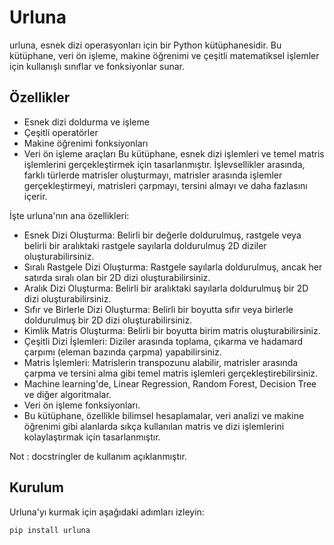 # Urluna

urluna, esnek dizi operasyonları için bir Python kütüphanesidir. Bu kütüphane, veri ön işleme, makine öğrenimi ve çeşitli matematiksel işlemler için kullanışlı sınıflar ve fonksiyonlar sunar.

## Özellikler

- Esnek dizi doldurma ve işleme
- Çeşitli operatörler
- Makine öğrenimi fonksiyonları
- Veri ön işleme araçları
Bu kütüphane, esnek dizi işlemleri ve temel matris işlemlerini gerçekleştirmek için tasarlanmıştır. İşlevsellikler arasında, farklı türlerde matrisler oluşturmayı, matrisler arasında işlemler gerçekleştirmeyi, matrisleri çarpmayı, tersini almayı ve daha fazlasını içerir.

İşte urluna'nın ana özellikleri:
- Esnek Dizi Oluşturma: Belirli bir değerle doldurulmuş, rastgele veya belirli bir aralıktaki rastgele sayılarla doldurulmuş 2D diziler oluşturabilirsiniz.
- Sıralı Rastgele Dizi Oluşturma: Rastgele sayılarla doldurulmuş, ancak her satırda sıralı olan bir 2D dizi oluşturabilirsiniz.
- Aralık Dizi Oluşturma: Belirli bir aralıktaki sayılarla doldurulmuş bir 2D dizi oluşturabilirsiniz.
- Sıfır ve Birlerle Dizi Oluşturma: Belirli bir boyutta sıfır veya birlerle doldurulmuş bir 2D dizi oluşturabilirsiniz.
- Kimlik Matris Oluşturma: Belirli bir boyutta birim matris oluşturabilirsiniz.
- Çeşitli Dizi İşlemleri: Diziler arasında toplama, çıkarma ve hadamard çarpımı (eleman bazında çarpma) yapabilirsiniz.
- Matris İşlemleri: Matrislerin transpozunu alabilir, matrisler arasında çarpma ve tersini alma gibi temel matris işlemleri gerçekleştirebilirsiniz.
- Machine learning'de, Linear Regression, Random Forest, Decision Tree ve diğer algoritmalar.
- Veri ön işleme fonksiyonları.
- Bu kütüphane, özellikle bilimsel hesaplamalar, veri analizi ve makine öğrenimi gibi alanlarda sıkça kullanılan matris ve dizi işlemlerini kolaylaştırmak için tasarlanmıştır.

Not : docstringler de kullanım açıklanmıştır.

## Kurulum

Urluna'yı kurmak için aşağıdaki adımları izleyin:

```bash
pip install urluna
